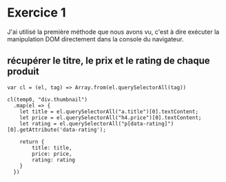 # Exercice 1
J'ai utilisé la première méthode que nous avons vu, c'est à dire exécuter la manipulation DOM directement dans la console du navigateur. 

## récupérer le titre, le prix et le rating de chaque produit

```
var cl = (el, tag) => Array.from(el.querySelectorAll(tag))

cl(temp0, "div.thumbnail")
  .map(el => {
    let title = el.querySelectorAll("a.title")[0].textContent; 
    let price = el.querySelectorAll("h4.price")[0].textContent;
    let rating = el.querySelectorAll("p[data-rating]")[0].getAttribute('data-rating');
    
    return {
        title: title,
        price: price,
        rating: rating
    }
  })
```
